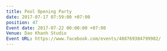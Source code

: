 ```yaml
---
title: Pool Opening Party
date: 2017-07-17 07:59:00 +07:00
position: 47
Event date: 2017-07-22 00:00:00 +07:00
Venue: Dao Khanh Studio
Event URL: https://www.facebook.com/events/488769384799982/
---
```


